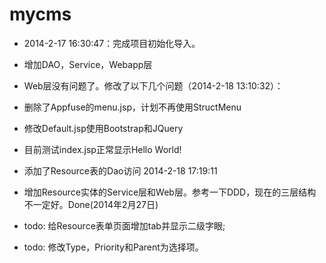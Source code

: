 mycms
=====

- 2014-2-17 16:30:47：完成项目初始化导入。
 
 - 增加DAO，Service，Webapp层

 - Web层没有问题了。修改了以下几个问题（2014-2-18 13:10:32）：

  - 删除了Appfuse的menu.jsp，计划不再使用StructMenu
  - 修改Default.jsp使用Bootstrap和JQuery
  - 目前测试index.jsp正常显示Hello World!
- 添加了Resource表的Dao访问 2014-2-18 17:19:11

- 增加Resource实体的Service层和Web层。参考一下DDD，现在的三层结构不一定好。Done(2014年2月27日)
- todo: 给Resource表单页面增加tab并显示二级字眼;
- todo: 修改Type，Priority和Parent为选择项。

